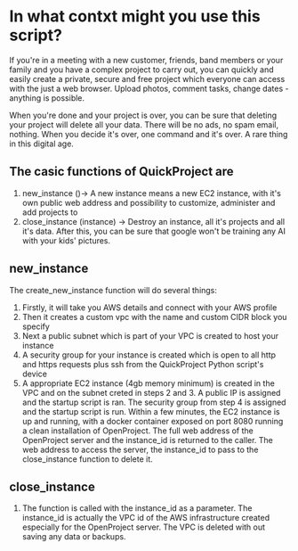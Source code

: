 # In what contxt might you use this script?

If you're in a meeting with a new customer, friends, band members or your family and you have a complex project to carry out, you can quickly and easily create a private, secure and free project which everyone can access with the just a web browser. Upload photos, comment tasks, change dates - anything is possible.

When you're done and your project is over, you can be sure that deleting your project will delete all your data. There will be no ads, no spam email, nothing. When you decide it's over, one command and it's over. A rare thing in this digital age. 

## The casic functions of QuickProject are

1. new_instance ()-> A new instance means a new EC2 instance, with it's own public web address and possibility to customize, administer and add projects to
2. close_instance (instance) -> Destroy an instance, all it's projects and all it's data. After this, you can be sure that google won't be training any AI with your kids' pictures.

## new_instance

The create_new_instance function will do several things: 
1. Firstly, it will take you AWS details and connect with your AWS profile
2. Then it creates a custom vpc with the name and custom CIDR block you specify
3. Next a public subnet which is part of your VPC is created to host your instance
4. A security group for your instance is created which is open to all http and https requests plus ssh from the QuickProject Python script's device
5. A appropriate EC2 instance (4gb memory minimum) is created in the VPC and on the subnet creted in steps 2 and 3. A public IP is assigned and the startup script is ran. The security group from step 4 is assigned and the startup script is run. Within a few minutes, the EC2 instance is up and running, with a docker container exposed on port 8080 running a clean installation of OpenProject. The full web address of the OpenProject server and the instance_id is returned to the caller. The web address to access the server, the instance_id to pass to the close_instance function to delete it.

## close_instance

1. The function is called with the instance_id as a parameter. The instance_id is actually the VPC id of the AWS infrastructure created especially for the OpenProject server. The VPC is deleted with out saving any data or backups.



